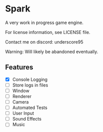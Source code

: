 # Spark
 
A very work in progress game engine.

For license information, see LICENSE file.

Contact me on discord: underscore95

Warning: Will likely be abandoned eventually.

## Features
- [x] Console Logging
- [ ] Store logs in files
- [ ] Window
- [ ] Renderer
- [ ] Camera
- [ ] Automated Tests
- [ ] User Input
- [ ] Sound Effects
- [ ] Music
